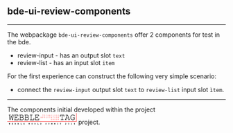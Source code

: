 ## bde-ui-review-components

<hr/>

The webpackage `bde-ui-review-components` offer 2 components for test in the bde.
 
* review-input - has an output slot `text`
* review-list - has an input slot `item` 

For the first experience can construct the following very simple scenario:
  * connect the `review-input` output slot `text` to `review-list` input slot `ìtem`. 
 
<hr/>

The components initial developed within the project ![WebbleTag](./WEBBLETAG.png)  project. 
 
